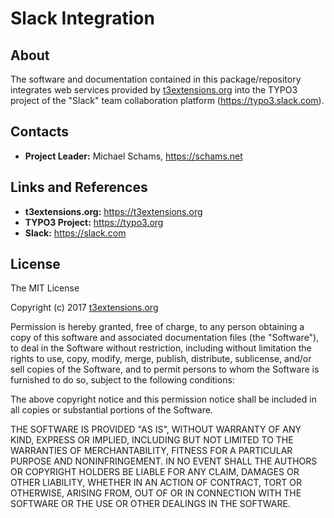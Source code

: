 # Slack Integration

## About

The software and documentation contained in this package/repository integrates web services provided by [t3extensions.org](https://t3extensions.org) into the TYPO3 project of the "Slack" team collaboration platform (https://typo3.slack.com).


## Contacts

* **Project Leader:** Michael Schams, https://schams.net


## Links and References

* **t3extensions.org:** https://t3extensions.org
* **TYPO3 Project:** https://typo3.org
* **Slack:** https://slack.com


## License

The MIT License

Copyright (c) 2017 [t3extensions.org](https://t3extensions.org)

Permission is hereby granted, free of charge, to any person obtaining a copy of this software and associated documentation files (the "Software"), to deal in the Software without restriction, including without limitation the rights to use, copy, modify, merge, publish, distribute, sublicense, and/or sell copies of the Software, and to permit persons to whom the Software is furnished to do so, subject to the following conditions:

The above copyright notice and this permission notice shall be included in all copies or substantial portions of the Software.

THE SOFTWARE IS PROVIDED "AS IS", WITHOUT WARRANTY OF ANY KIND, EXPRESS OR IMPLIED, INCLUDING BUT NOT LIMITED TO THE WARRANTIES OF MERCHANTABILITY, FITNESS FOR A PARTICULAR PURPOSE AND NONINFRINGEMENT. IN NO EVENT SHALL THE AUTHORS OR COPYRIGHT HOLDERS BE LIABLE FOR ANY CLAIM, DAMAGES OR OTHER LIABILITY, WHETHER IN AN ACTION OF CONTRACT, TORT OR OTHERWISE, ARISING FROM, OUT OF OR IN CONNECTION WITH THE SOFTWARE OR THE USE OR OTHER DEALINGS IN THE SOFTWARE.
